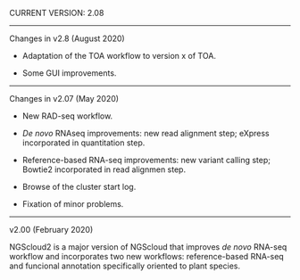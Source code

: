 CURRENT VERSION: 2.08

********************************************************************************

Changes in v2.8 (August 2020)

* Adaptation of the TOA workflow to version x of TOA.

* Some GUI improvements.

********************************************************************************

Changes in v2.07 (May 2020)

* New RAD-seq workflow.

* *De novo* RNAseq improvements: new read alignment step; eXpress incorporated in
quantitation step.

* Reference-based RNA-seq improvements: new variant calling step; Bowtie2 incorporated
in read alignmen step.

* Browse of the cluster start log.

* Fixation of minor problems.

********************************************************************************

v2.00 (February 2020)

NGScloud2 is a major version of NGScloud that improves *de novo* RNA-seq workflow
and incorporates two new workflows: reference-based RNA-seq and funcional annotation
specifically oriented to plant species.


